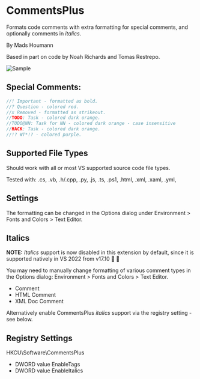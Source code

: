 ﻿CommentsPlus
============

Formats code comments with extra formatting for special comments, and optionally comments in *italics*.

By Mads Houmann

Based in part on code by Noah Richards and Tomas Restrepo.

![Sample](Shared/cp-screenshot-white.png)

Special Comments:
-----------------

```csharp
//! Important - formatted as bold.
//? Question - colored red.
//x Removed - formatted as strikeout.
//TODO: Task - colored dark orange.
//TODO@NN: Task for NN - colored dark orange - case insensitive
//HACK: Task - colored dark orange.
//!? WT*!? - colored purple.
```

Supported File Types
--------------------

Should work with all or most VS supported source code file types.

Tested with: .cs, .vb, .h/.cpp, .py, .js, .ts, .ps1, .html, .xml, .xaml, .yml,

Settings
--------

The formatting can be changed in the Options dialog under Environment > Fonts and Colors > Text Editor.

Italics
-------

**NOTE:** *Italics* support is now disabled in this extension by default, since it is supported natively in VS 2022 from v17.10 🥳 🎉

You may need to manually change formatting of various comment types in the Options dialog: Environment > Fonts and Colors > Text Editor.

- Comment
- HTML Comment
- XML Doc Comment

Alternatively enable CommentsPlus *italics* support via the registry setting - see below.

Registry Settings
-----------------

HKCU\Software\CommentsPlus

* DWORD value EnableTags
* DWORD value EnableItalics

